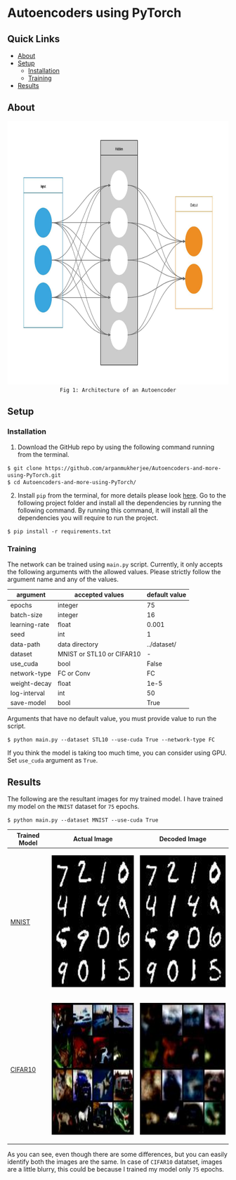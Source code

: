 


# Autoencoders using PyTorch

## Quick Links
- [About](#about)
- [Setup](#setup)
	- [Installation](#installation)
	- [Training](#training)
- [Results](#results)

## About
<p align="center">
	<img src="images/autoencoder.jpeg" height='600px'/><br>
	<code>Fig 1: Architecture of an Autoencoder</code>
</p>

## Setup
### Installation
1. Download the GitHub repo by using the following command running from the terminal.
```shell
$ git clone https://github.com/arpanmukherjee/Autoencoders-and-more-using-PyTorch.git
$ cd Autoencoders-and-more-using-PyTorch/
```

2. Install `pip` from the terminal, for more details please look [here](https://pypi.org/project/pip/). Go to the following project folder and install all the dependencies by running the following command. By running this command, it will install all the dependencies you will require to run the project.
```shell
$ pip install -r requirements.txt
```

### Training
The network can be trained using `main.py` script. Currently, it only accepts the following arguments with the allowed values. Please strictly follow the argument name and any of the values.

| argument | accepted values | default value |
|--|--|--|
| epochs | integer | 75 |
| batch-size | integer | 16 |
| learning-rate | float | 0.001 |
| seed | int | 1 |
| data-path | data directory | ../dataset/ |
| dataset | MNIST or STL10 or CIFAR10 | - |
| use_cuda | bool | False |
| network-type | FC or Conv | FC |
| weight-decay | float | 1e-5 |
| log-interval | int | 50 |
| save-model | bool | True |

Arguments that have no default value, you must provide value to run the script.
```shell
$ python main.py --dataset STL10 --use-cuda True --network-type FC
```
If you think the model is taking too much time, you can consider using GPU. Set `use_cuda` argument as `True`.
## Results
The following are the resultant images for my trained model. I have trained my model on the `MNIST` dataset for `75` epochs.
```shell
$ python main.py --dataset MNIST --use-cuda True
```
| Trained Model | Actual Image | Decoded Image |
|--|--|--|
| [MNIST](https://drive.google.com/file/d/1-3oOeUDHCUE45dlHrw7fA9Uj4X1Rlkai/view?usp=sharing) |<p align="center"><img src="images/actual_img_MNIST.jpeg" height='300px'/></p> | <p align="center"><img src="images/decoded_img_MNIST.jpeg" height='300px'/></p> |
| [CIFAR10](https://drive.google.com/file/d/1-3l18YKFbQNM6O-xrQeGegYvbGLNL3KC/view?usp=sharing) |<p align="center"><img src="images/actual_img_CIFAR10.jpeg" height='300px'/></p> | <p align="center"><img src="images/decoded_img_CIFAR10.jpeg" height='300px'/></p> |

As you can see, even though there are some differences, but you can easily identify both the images are the same. In case of `CIFAR10` datatset, images are a little blurry, this could be because I trained my model only `75` epochs.
